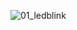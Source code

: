 ![01_ledblink](https://user-images.githubusercontent.com/20165450/51313727-51512b00-1a5f-11e9-9b4b-b2ab33f9339a.jpeg)
